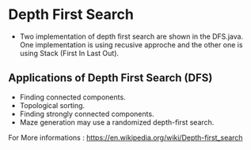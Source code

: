  # Depth First Search 
 - Two implementation of depth first search are shown in the DFS.java. One implementation is using recusive approche and the other one is using Stack (First In Last Out).

 ## Applications of Depth First Search (DFS)

 - Finding connected components.
 - Topological sorting.
 - Finding strongly connected components.
 - Maze generation may use a randomized depth-first search.

 For More informations : https://en.wikipedia.org/wiki/Depth-first_search

